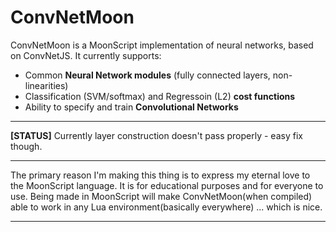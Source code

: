# ConvNetMoon

ConvNetMoon is a MoonScript implementation of neural networks, based on ConvNetJS. It currently supports:

- Common **Neural Network modules** (fully connected layers, non-linearities)
- Classification (SVM/softmax) and Regressoin (L2) **cost functions**
- Ability to specify and train **Convolutional Networks**

---

**[STATUS]** Currently layer construction doesn't pass properly - easy fix though.

---

The primary reason I'm making this thing is to express my eternal love to the MoonScript language. It is for educational purposes and for everyone to use. Being made in MoonScript will make ConvNetMoon(when compiled) able to work in any Lua environment(basically everywhere) ... which is nice.

---
